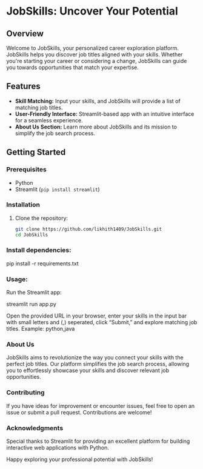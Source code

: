 # JobSkills: Uncover Your Potential

## Overview
Welcome to JobSkills, your personalized career exploration platform. JobSkills helps you discover job titles aligned with your skills. Whether you're starting your career or considering a change, JobSkills can guide you towards opportunities that match your expertise.

## Features
- **Skill Matching:** Input your skills, and JobSkills will provide a list of matching job titles.
- **User-Friendly Interface:** Streamlit-based app with an intuitive interface for a seamless experience.
- **About Us Section:** Learn more about JobSkills and its mission to simplify the job search process.

## Getting Started
### Prerequisites
- Python
- Streamlit (`pip install streamlit`)

### Installation
1. Clone the repository:
   ```bash
   git clone https://github.com/likhith1409/JobSkills.git
   cd JobSkills
### Install dependencies:
   pip install -r requirements.txt

### Usage:

Run the Streamlit app:

   streamlit run app.py


Open the provided URL in your browser, enter your skills in the input bar with small letters and (,) seperated, click “Submit,” and explore matching job titles.
Example: python,java

### About Us
JobSkills aims to revolutionize the way you connect your skills with the perfect job titles. Our platform simplifies the job search process, allowing you to effortlessly showcase your skills and discover relevant job opportunities.

### Contributing
If you have ideas for improvement or encounter issues, feel free to open an issue or submit a pull request. Contributions are welcome!


### Acknowledgments
Special thanks to Streamlit for providing an excellent platform for building interactive web applications with Python.



Happy exploring your professional potential with JobSkills!
